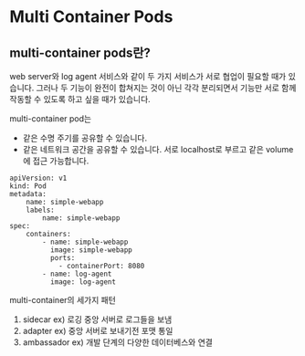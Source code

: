 # Multi Container Pods

## multi-container pods란?
web server와 log agent 서비스와 같이 두 가지 서비스가 서로 협업이 필요할 때가 있습니다.
그러나 두 기능이 완전이 합쳐지는 것이 아닌 각각 분리되면서 기능만 서로 함께 작동할 수 있도록 하고 싶을 때가 있습니다.

multi-container pod는 
- 같은 수명 주기를 공유할 수 있습니다.
- 같은 네트워크 공간을 공유할 수 있습니다. 서로 localhost로 부르고 같은 volume에 접근 가능합니다.

```
apiVersion: v1
kind: Pod
metadata:
    name: simple-webapp
    labels:
        name: simple-webapp
spec:
    containers:
        - name: simple-webapp
          image: simple-webapp
          ports:
            - containerPort: 8080
        - name: log-agent
          image: log-agent

```

multi-container의 세가지 패턴

1. sidecar ex) 로깅 중앙 서버로 로그들을 보냄 
2. adapter ex) 중앙 서버로 보내기전 포맷 통일
3. ambassador ex) 개발 단계의 다양한 데이터베스와 연결

  

  
